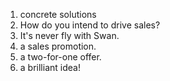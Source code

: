 1. concrete solutions
2. How do you intend to drive sales?
3. It's never fly with Swan.
4. a sales promotion.
5. a two-for-one offer.
6. a brilliant idea!
